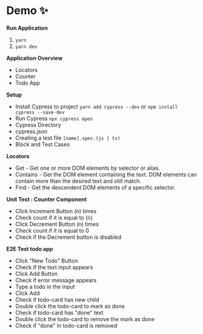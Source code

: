 # Demo ✨

**Run Application**

1. `yarn`
2. `yarn dev`

**Application Overview**

- Locators
- Counter
- Todo App

**Setup**

- Install Cypress to project `yarn add cypress --dev` or `npm install cypress --save-dev`
- Run Cypress `npx cypress open`
- Cypress Directory
- cypress.json
- Creating a test file `[name].spec.(js | ts)`
- Block and Test Cases

**Locators**

- Get - Get one or more DOM elements by selector or alias.
- Contains - Get the DOM element containing the text. DOM elements can contain more than the desired text and still match.
- Find - Get the descendent DOM elements of a specific selector.

**Unit Test : Counter Component**

- Click Increment Button (n) times
- Check count if it is equal to (n)
- Click Decrement Button (n) times
- Check count if it is equal to 0
- Check if the Decrement button is disabled

**E2E Test todo app**

- Click "New Todo" Button
- Check if the text input appears
- Click Add Button
- Check if error message appears
- Type a todo in the input
- Click Add
- Check if todo-card has new child
- Double click the todo-card to mark as done
- Check if todo-card has "done" text
- Double click the todo-card to remove the mark as done
- Check if "done" in todo-card is removed
